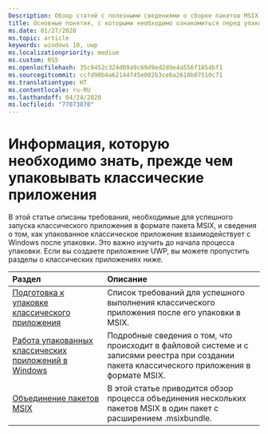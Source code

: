 ```yaml
---
Description: Обзор статей с полезными сведениями о сборке пакетов MSIX
title: Основные понятия, с которыми необходимо ознакомиться перед упаковкой MSIX
ms.date: 01/27/2020
ms.topic: article
keywords: windows 10, uwp
ms.localizationpriority: medium
ms.custom: RS5
ms.openlocfilehash: 35c8452c324d09a9c69d9ed2d9e4a556f1854bf1
ms.sourcegitcommit: ccfd90b4a62144f45e002b3ce6a2618b07510c71
ms.translationtype: HT
ms.contentlocale: ru-RU
ms.lasthandoff: 04/24/2020
ms.locfileid: "77073870"
---
```

# <a name="what-to-know-before-packaging-your-desktop-application"></a>Информация, которую необходимо знать, прежде чем упаковывать классические приложения

В этой статье описаны требования, необходимые для успешного запуска классического приложения в формате пакета MSIX, и сведения о том, как упакованное классическое приложение взаимодействует с Windows после упаковки. Это важно изучить до начала процесса упаковки. Если вы создаете приложение UWP, вы можете пропустить разделы о классических приложениях ниже.

|Раздел| Описание |
|:---|:---|
|[Подготовка к упаковке классического приложения](desktop-to-uwp-prepare.md)| Список требований для успешного выполнения классического приложения после его упаковки в MSIX. |
|[Работа упакованных классических приложений в Windows](desktop-to-uwp-behind-the-scenes.md)| Подробные сведения о том, что происходит в файловой системе и c записями реестра при создании пакета классического приложения в формате MSIX. |
|[Объединение пакетов MSIX](../package/bundling-overview.md)| В этой статье приводится обзор процесса объединения нескольких пакетов MSIX в один пакет с расширением .msixbundle.|